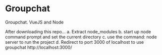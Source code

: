 # Groupchat
Groupchat. VueJS and Node

After downloading this repo...
a. Extract node_modules
b. start up node command prompt and set the current directory 
c. use  the command: 
		node server
to run the project
d. Redirect to port 3000 of localhost to use groupchat 
http://localhost:3000/

